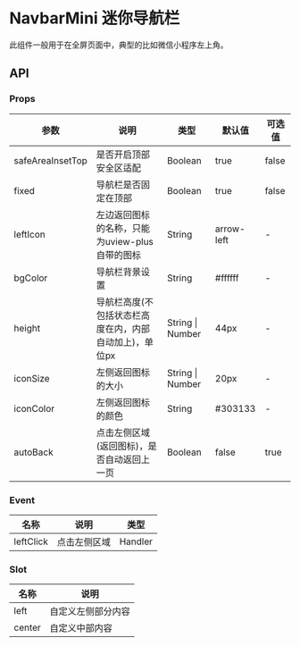 # NavbarMini 迷你导航栏

此组件一般用于在全屏页面中，典型的比如微信小程序左上角。

## API

### Props

| 参数 | 说明 | 类型 | 默认值 | 可选值 |
|------|------|------|--------|--------|
| safeAreaInsetTop | 是否开启顶部安全区适配 | Boolean | true | false |
| fixed | 导航栏是否固定在顶部 | Boolean | true | false |
| leftIcon | 左边返回图标的名称，只能为uview-plus自带的图标 | String | arrow-left | - |
| bgColor | 导航栏背景设置 | String | #ffffff | - |
| height | 导航栏高度(不包括状态栏高度在内，内部自动加上)，单位px | String \| Number | 44px | - |
| iconSize | 左侧返回图标的大小 | String \| Number | 20px | - |
| iconColor | 左侧返回图标的颜色 | String | #303133 | - |
| autoBack | 点击左侧区域(返回图标)，是否自动返回上一页 | Boolean | false | true |

### Event

| 名称 | 说明 | 类型 |
|------|------|------|
| leftClick | 点击左侧区域 | Handler |

### Slot

| 名称 | 说明 |
|------|------|
| left | 自定义左侧部分内容 |
| center | 自定义中部内容 |